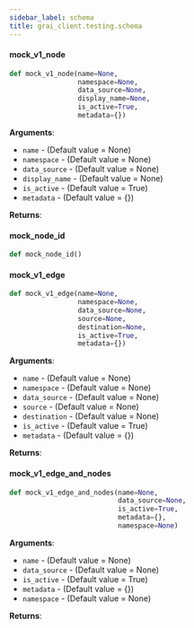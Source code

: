```yaml
---
sidebar_label: schema
title: grai_client.testing.schema
---
```


#### mock\_v1\_node

```python
def mock_v1_node(name=None,
                 namespace=None,
                 data_source=None,
                 display_name=None,
                 is_active=True,
                 metadata={})
```

**Arguments**:

- `name` - (Default value = None)
- `namespace` - (Default value = None)
- `data_source` - (Default value = None)
- `display_name` - (Default value = None)
- `is_active` - (Default value = True)
- `metadata` - (Default value = {})


**Returns**:



#### mock\_node\_id

```python
def mock_node_id()
```



#### mock\_v1\_edge

```python
def mock_v1_edge(name=None,
                 namespace=None,
                 data_source=None,
                 source=None,
                 destination=None,
                 is_active=True,
                 metadata={})
```

**Arguments**:

- `name` - (Default value = None)
- `namespace` - (Default value = None)
- `data_source` - (Default value = None)
- `source` - (Default value = None)
- `destination` - (Default value = None)
- `is_active` - (Default value = True)
- `metadata` - (Default value = {})


**Returns**:



#### mock\_v1\_edge\_and\_nodes

```python
def mock_v1_edge_and_nodes(name=None,
                           data_source=None,
                           is_active=True,
                           metadata={},
                           namespace=None)
```

**Arguments**:

- `name` - (Default value = None)
- `data_source` - (Default value = None)
- `is_active` - (Default value = True)
- `metadata` - (Default value = {})
- `namespace` - (Default value = None)


**Returns**:
